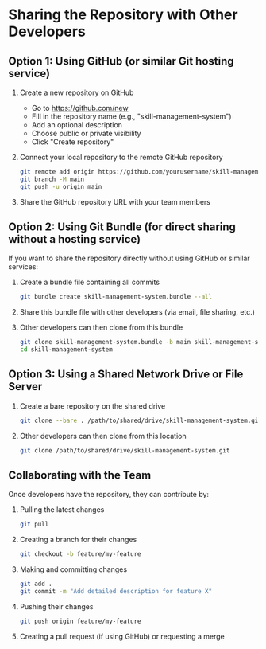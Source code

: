 # Sharing the Repository with Other Developers

## Option 1: Using GitHub (or similar Git hosting service)

1. Create a new repository on GitHub
   - Go to https://github.com/new
   - Fill in the repository name (e.g., "skill-management-system")
   - Add an optional description
   - Choose public or private visibility
   - Click "Create repository"

2. Connect your local repository to the remote GitHub repository
   ```bash
   git remote add origin https://github.com/yourusername/skill-management-system.git
   git branch -M main
   git push -u origin main
   ```

3. Share the GitHub repository URL with your team members

## Option 2: Using Git Bundle (for direct sharing without a hosting service)

If you want to share the repository directly without using GitHub or similar services:

1. Create a bundle file containing all commits
   ```bash
   git bundle create skill-management-system.bundle --all
   ```

2. Share this bundle file with other developers (via email, file sharing, etc.)

3. Other developers can then clone from this bundle
   ```bash
   git clone skill-management-system.bundle -b main skill-management-system
   cd skill-management-system
   ```

## Option 3: Using a Shared Network Drive or File Server

1. Create a bare repository on the shared drive
   ```bash
   git clone --bare . /path/to/shared/drive/skill-management-system.git
   ```

2. Other developers can then clone from this location
   ```bash
   git clone /path/to/shared/drive/skill-management-system.git
   ```

## Collaborating with the Team

Once developers have the repository, they can contribute by:

1. Pulling the latest changes
   ```bash
   git pull
   ```

2. Creating a branch for their changes
   ```bash
   git checkout -b feature/my-feature
   ```

3. Making and committing changes
   ```bash
   git add .
   git commit -m "Add detailed description for feature X"
   ```

4. Pushing their changes
   ```bash
   git push origin feature/my-feature
   ```

5. Creating a pull request (if using GitHub) or requesting a merge
